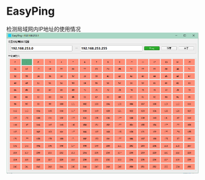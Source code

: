 # EasyPing
检测局域网内IP地址的使用情况
![](https://github.com/ordinary-student/EasyPing/blob/master/runtest.png)
